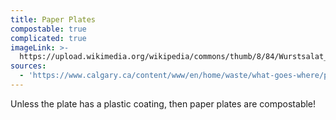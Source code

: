 ```yaml
---
title: Paper Plates
compostable: true
complicated: true
imageLink: >-
  https://upload.wikimedia.org/wikipedia/commons/thumb/8/84/Wurstsalat_auf_Pappteller_2011.JPG/640px-Wurstsalat_auf_Pappteller_2011.JPG
sources:
  - 'https://www.calgary.ca/content/www/en/home/waste/what-goes-where/paper-plates.html'
---
```


Unless the plate has a plastic coating, then paper plates are compostable!
